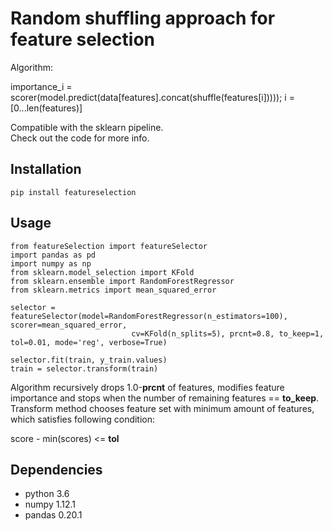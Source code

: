 # Random shuffling approach for feature selection

Algorithm:

importance_i = scorer(model.predict(data[features].concat(shuffle(features[i])))); i = [0...len(features)]

Compatible with the sklearn pipeline.  
Check out the code for more info.  

## Installation
```
pip install featureselection
```


## Usage

```
from featureSelection import featureSelector
import pandas as pd
import numpy as np
from sklearn.model_selection import KFold
from sklearn.ensemble import RandomForestRegressor
from sklearn.metrics import mean_squared_error

selector = featureSelector(model=RandomForestRegressor(n_estimators=100), scorer=mean_squared_error, 
                           cv=KFold(n_splits=5), prcnt=0.8, to_keep=1, tol=0.01, mode='reg', verbose=True)
                           
selector.fit(train, y_train.values)
train = selector.transform(train)
```

Algorithm recursively drops 1.0-**prcnt** of features, modifies feature importance and stops when the number of remaining features == **to_keep**.  
Transform method chooses feature set with minimum amount of features, which satisfies following condition:

score - min(scores) <= **tol**

## Dependencies  
* python 3.6
* numpy 1.12.1
* pandas 0.20.1
